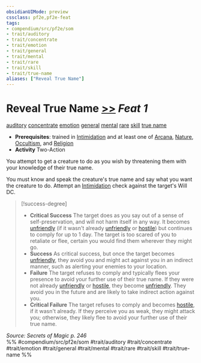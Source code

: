 ```yaml
---
obsidianUIMode: preview
cssclass: pf2e,pf2e-feat
tags:
- compendium/src/pf2e/som
- trait/auditory
- trait/concentrate
- trait/emotion
- trait/general
- trait/mental
- trait/rare
- trait/skill
- trait/true-name
aliases: ["Reveal True Name"]
---
```

# Reveal True Name  [>>](/rules/core-rulebook/chapter-9-playing-the-game.md#Actions "Two-Action") *Feat 1*  
[auditory](/rules/traits/auditory.md)  [concentrate](/rules/traits/concentrate.md)  [emotion](/rules/traits/emotion.md)  [general](/rules/traits/general.md)  [mental](/rules/traits/mental.md)  [rare](/rules/traits/rare.md)  [skill](/rules/traits/skill.md)  [true name](/rules/traits/true-name-som.md)  

- **Prerequisites**: trained in [Intimidation](/compendium/skills.md#Intimidation) and at least one of [Arcana](/compendium/skills.md#Arcana), [Nature](/compendium/skills.md#Nature), [Occultism](/compendium/skills.md#Occultism), and [Religion](/compendium/skills.md#Religion)
- **Activity** Two-Action

You attempt to get a creature to do as you wish by threatening them with your knowledge of their true name.

You must know and speak the creature's true name and say what you want the creature to do. Attempt an [Intimidation](/compendium/skills.md#Intimidation) check against the target's Will DC.

> [!success-degree] 
> - **Critical Success** The target does as you say out of a sense of self-preservation, and will not harm itself in any way. It becomes [unfriendly](/rules/conditions.md#Unfriendly) (if it wasn't already [unfriendly](/rules/conditions.md#Unfriendly) or [hostile](/rules/conditions.md#Hostile)) but continues to comply for up to 1 day. The target is too scared of you to retaliate or flee, certain you would find them wherever they might go.
> - **Success** As critical success, but once the target becomes [unfriendly](/rules/conditions.md#Unfriendly), they avoid you and might act against you in an indirect manner, such as alerting your enemies to your location.
> - **Failure** The target refuses to comply and typically flees your presence to avoid your further use of their true name. If they were not already [unfriendly](/rules/conditions.md#Unfriendly) or [hostile](/rules/conditions.md#Hostile), they become [unfriendly](/rules/conditions.md#Unfriendly). They avoid you in the future and are likely to take indirect action against you.
> - **Critical Failure** The target refuses to comply and becomes [hostile](/rules/conditions.md#Hostile), if it wasn't already. If they perceive you as weak, they might attack you; otherwise, they likely flee to avoid your further use of their true name.

*Source: Secrets of Magic p. 246*  
%% #compendium/src/pf2e/som #trait/auditory #trait/concentrate #trait/emotion #trait/general #trait/mental #trait/rare #trait/skill #trait/true-name %%